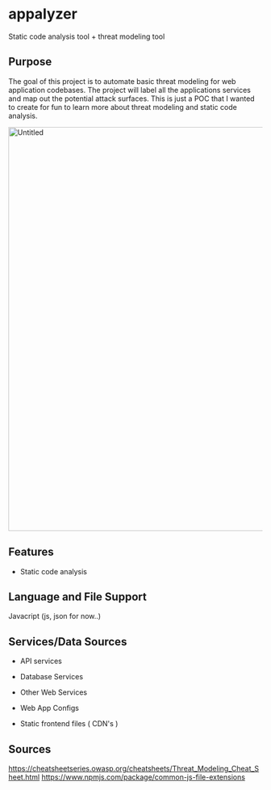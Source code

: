 # appalyzer

Static code analysis tool + threat modeling tool

## Purpose

The goal of this project is to automate basic threat modeling for web application codebases. The project will label all the applications services and map out the potential attack surfaces. This is just a POC that I wanted to create for fun to learn more about threat modeling and static code analysis. 

<img width="800" alt="Untitled" src="https://user-images.githubusercontent.com/11414669/156855596-753bb2d7-8075-4eb6-844b-dc5f0cf10aa2.png">

## Features

* Static code analysis 

## Language and File Support

Javacript (js, json for now..)

## Services/Data Sources

* API services

* Database Services

* Other Web Services

* Web App Configs

* Static frontend files ( CDN's )

## Sources

https://cheatsheetseries.owasp.org/cheatsheets/Threat_Modeling_Cheat_Sheet.html
https://www.npmjs.com/package/common-js-file-extensions




